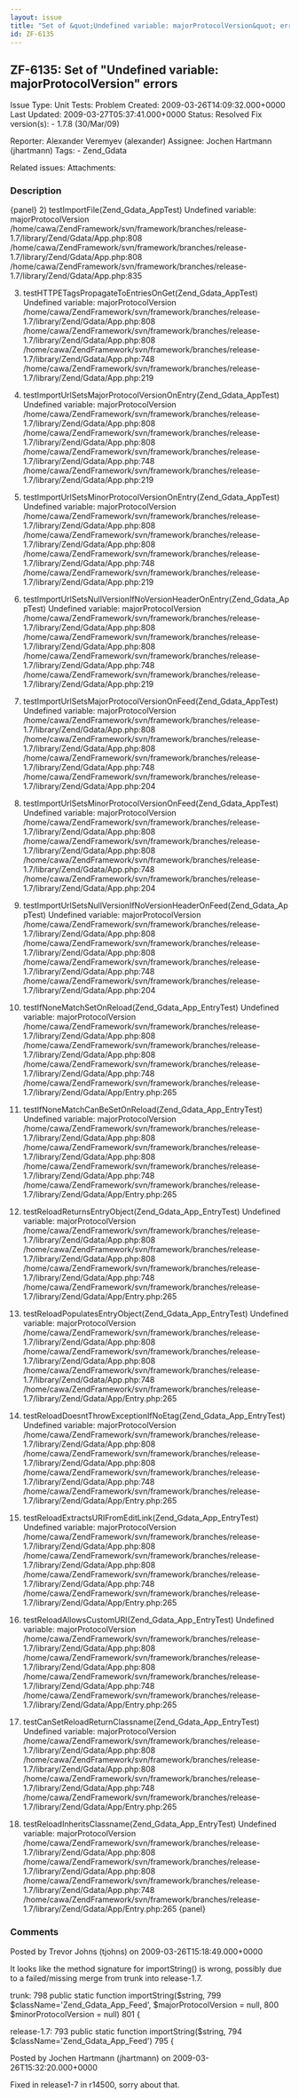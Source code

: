 ```yaml
---
layout: issue
title: "Set of &quot;Undefined variable: majorProtocolVersion&quot; errors"
id: ZF-6135
---
```


ZF-6135: Set of "Undefined variable: majorProtocolVersion" errors
-----------------------------------------------------------------

 Issue Type: Unit Tests: Problem Created: 2009-03-26T14:09:32.000+0000 Last Updated: 2009-03-27T05:37:41.000+0000 Status: Resolved Fix version(s): - 1.7.8 (30/Mar/09)
 
 Reporter:  Alexander Veremyev (alexander)  Assignee:  Jochen Hartmann (jhartmann)  Tags: - Zend\_Gdata
 
 Related issues: 
 Attachments: 
### Description

{panel} 2) testImportFile(Zend\_Gdata\_AppTest) Undefined variable: majorProtocolVersion /home/cawa/ZendFramework/svn/framework/branches/release-1.7/library/Zend/Gdata/App.php:808 /home/cawa/ZendFramework/svn/framework/branches/release-1.7/library/Zend/Gdata/App.php:808 /home/cawa/ZendFramework/svn/framework/branches/release-1.7/library/Zend/Gdata/App.php:835

3) testHTTPETagsPropagateToEntriesOnGet(Zend\_Gdata\_AppTest) Undefined variable: majorProtocolVersion /home/cawa/ZendFramework/svn/framework/branches/release-1.7/library/Zend/Gdata/App.php:808 /home/cawa/ZendFramework/svn/framework/branches/release-1.7/library/Zend/Gdata/App.php:808 /home/cawa/ZendFramework/svn/framework/branches/release-1.7/library/Zend/Gdata/App.php:748 /home/cawa/ZendFramework/svn/framework/branches/release-1.7/library/Zend/Gdata/App.php:219

4) testImportUrlSetsMajorProtocolVersionOnEntry(Zend\_Gdata\_AppTest) Undefined variable: majorProtocolVersion /home/cawa/ZendFramework/svn/framework/branches/release-1.7/library/Zend/Gdata/App.php:808 /home/cawa/ZendFramework/svn/framework/branches/release-1.7/library/Zend/Gdata/App.php:808 /home/cawa/ZendFramework/svn/framework/branches/release-1.7/library/Zend/Gdata/App.php:748 /home/cawa/ZendFramework/svn/framework/branches/release-1.7/library/Zend/Gdata/App.php:219

5) testImportUrlSetsMinorProtocolVersionOnEntry(Zend\_Gdata\_AppTest) Undefined variable: majorProtocolVersion /home/cawa/ZendFramework/svn/framework/branches/release-1.7/library/Zend/Gdata/App.php:808 /home/cawa/ZendFramework/svn/framework/branches/release-1.7/library/Zend/Gdata/App.php:808 /home/cawa/ZendFramework/svn/framework/branches/release-1.7/library/Zend/Gdata/App.php:748 /home/cawa/ZendFramework/svn/framework/branches/release-1.7/library/Zend/Gdata/App.php:219

6) testImportUrlSetsNullVersionIfNoVersionHeaderOnEntry(Zend\_Gdata\_AppTest) Undefined variable: majorProtocolVersion /home/cawa/ZendFramework/svn/framework/branches/release-1.7/library/Zend/Gdata/App.php:808 /home/cawa/ZendFramework/svn/framework/branches/release-1.7/library/Zend/Gdata/App.php:808 /home/cawa/ZendFramework/svn/framework/branches/release-1.7/library/Zend/Gdata/App.php:748 /home/cawa/ZendFramework/svn/framework/branches/release-1.7/library/Zend/Gdata/App.php:219

7) testImportUrlSetsMajorProtocolVersionOnFeed(Zend\_Gdata\_AppTest) Undefined variable: majorProtocolVersion /home/cawa/ZendFramework/svn/framework/branches/release-1.7/library/Zend/Gdata/App.php:808 /home/cawa/ZendFramework/svn/framework/branches/release-1.7/library/Zend/Gdata/App.php:808 /home/cawa/ZendFramework/svn/framework/branches/release-1.7/library/Zend/Gdata/App.php:748 /home/cawa/ZendFramework/svn/framework/branches/release-1.7/library/Zend/Gdata/App.php:204

8) testImportUrlSetsMinorProtocolVersionOnFeed(Zend\_Gdata\_AppTest) Undefined variable: majorProtocolVersion /home/cawa/ZendFramework/svn/framework/branches/release-1.7/library/Zend/Gdata/App.php:808 /home/cawa/ZendFramework/svn/framework/branches/release-1.7/library/Zend/Gdata/App.php:808 /home/cawa/ZendFramework/svn/framework/branches/release-1.7/library/Zend/Gdata/App.php:748 /home/cawa/ZendFramework/svn/framework/branches/release-1.7/library/Zend/Gdata/App.php:204

9) testImportUrlSetsNullVersionIfNoVersionHeaderOnFeed(Zend\_Gdata\_AppTest) Undefined variable: majorProtocolVersion /home/cawa/ZendFramework/svn/framework/branches/release-1.7/library/Zend/Gdata/App.php:808 /home/cawa/ZendFramework/svn/framework/branches/release-1.7/library/Zend/Gdata/App.php:808 /home/cawa/ZendFramework/svn/framework/branches/release-1.7/library/Zend/Gdata/App.php:748 /home/cawa/ZendFramework/svn/framework/branches/release-1.7/library/Zend/Gdata/App.php:204

10) testIfNoneMatchSetOnReload(Zend\_Gdata\_App\_EntryTest) Undefined variable: majorProtocolVersion /home/cawa/ZendFramework/svn/framework/branches/release-1.7/library/Zend/Gdata/App.php:808 /home/cawa/ZendFramework/svn/framework/branches/release-1.7/library/Zend/Gdata/App.php:808 /home/cawa/ZendFramework/svn/framework/branches/release-1.7/library/Zend/Gdata/App.php:748 /home/cawa/ZendFramework/svn/framework/branches/release-1.7/library/Zend/Gdata/App/Entry.php:265

11) testIfNoneMatchCanBeSetOnReload(Zend\_Gdata\_App\_EntryTest) Undefined variable: majorProtocolVersion /home/cawa/ZendFramework/svn/framework/branches/release-1.7/library/Zend/Gdata/App.php:808 /home/cawa/ZendFramework/svn/framework/branches/release-1.7/library/Zend/Gdata/App.php:808 /home/cawa/ZendFramework/svn/framework/branches/release-1.7/library/Zend/Gdata/App.php:748 /home/cawa/ZendFramework/svn/framework/branches/release-1.7/library/Zend/Gdata/App/Entry.php:265

12) testReloadReturnsEntryObject(Zend\_Gdata\_App\_EntryTest) Undefined variable: majorProtocolVersion /home/cawa/ZendFramework/svn/framework/branches/release-1.7/library/Zend/Gdata/App.php:808 /home/cawa/ZendFramework/svn/framework/branches/release-1.7/library/Zend/Gdata/App.php:808 /home/cawa/ZendFramework/svn/framework/branches/release-1.7/library/Zend/Gdata/App.php:748 /home/cawa/ZendFramework/svn/framework/branches/release-1.7/library/Zend/Gdata/App/Entry.php:265

13) testReloadPopulatesEntryObject(Zend\_Gdata\_App\_EntryTest) Undefined variable: majorProtocolVersion /home/cawa/ZendFramework/svn/framework/branches/release-1.7/library/Zend/Gdata/App.php:808 /home/cawa/ZendFramework/svn/framework/branches/release-1.7/library/Zend/Gdata/App.php:808 /home/cawa/ZendFramework/svn/framework/branches/release-1.7/library/Zend/Gdata/App.php:748 /home/cawa/ZendFramework/svn/framework/branches/release-1.7/library/Zend/Gdata/App/Entry.php:265

14) testReloadDoesntThrowExceptionIfNoEtag(Zend\_Gdata\_App\_EntryTest) Undefined variable: majorProtocolVersion /home/cawa/ZendFramework/svn/framework/branches/release-1.7/library/Zend/Gdata/App.php:808 /home/cawa/ZendFramework/svn/framework/branches/release-1.7/library/Zend/Gdata/App.php:808 /home/cawa/ZendFramework/svn/framework/branches/release-1.7/library/Zend/Gdata/App.php:748 /home/cawa/ZendFramework/svn/framework/branches/release-1.7/library/Zend/Gdata/App/Entry.php:265

15) testReloadExtractsURIFromEditLink(Zend\_Gdata\_App\_EntryTest) Undefined variable: majorProtocolVersion /home/cawa/ZendFramework/svn/framework/branches/release-1.7/library/Zend/Gdata/App.php:808 /home/cawa/ZendFramework/svn/framework/branches/release-1.7/library/Zend/Gdata/App.php:808 /home/cawa/ZendFramework/svn/framework/branches/release-1.7/library/Zend/Gdata/App.php:748 /home/cawa/ZendFramework/svn/framework/branches/release-1.7/library/Zend/Gdata/App/Entry.php:265

16) testReloadAllowsCustomURI(Zend\_Gdata\_App\_EntryTest) Undefined variable: majorProtocolVersion /home/cawa/ZendFramework/svn/framework/branches/release-1.7/library/Zend/Gdata/App.php:808 /home/cawa/ZendFramework/svn/framework/branches/release-1.7/library/Zend/Gdata/App.php:808 /home/cawa/ZendFramework/svn/framework/branches/release-1.7/library/Zend/Gdata/App.php:748 /home/cawa/ZendFramework/svn/framework/branches/release-1.7/library/Zend/Gdata/App/Entry.php:265

17) testCanSetReloadReturnClassname(Zend\_Gdata\_App\_EntryTest) Undefined variable: majorProtocolVersion /home/cawa/ZendFramework/svn/framework/branches/release-1.7/library/Zend/Gdata/App.php:808 /home/cawa/ZendFramework/svn/framework/branches/release-1.7/library/Zend/Gdata/App.php:808 /home/cawa/ZendFramework/svn/framework/branches/release-1.7/library/Zend/Gdata/App.php:748 /home/cawa/ZendFramework/svn/framework/branches/release-1.7/library/Zend/Gdata/App/Entry.php:265

18) testReloadInheritsClassname(Zend\_Gdata\_App\_EntryTest) Undefined variable: majorProtocolVersion /home/cawa/ZendFramework/svn/framework/branches/release-1.7/library/Zend/Gdata/App.php:808 /home/cawa/ZendFramework/svn/framework/branches/release-1.7/library/Zend/Gdata/App.php:808 /home/cawa/ZendFramework/svn/framework/branches/release-1.7/library/Zend/Gdata/App.php:748 /home/cawa/ZendFramework/svn/framework/branches/release-1.7/library/Zend/Gdata/App/Entry.php:265 {panel}

 

 

### Comments

Posted by Trevor Johns (tjohns) on 2009-03-26T15:18:49.000+0000

It looks like the method signature for importString() is wrong, possibly due to a failed/missing merge from trunk into release-1.7.

trunk: 798 public static function importString($string, 799 $className='Zend\_Gdata\_App\_Feed', $majorProtocolVersion = null, 800 $minorProtocolVersion = null) 801 {

release-1.7: 793 public static function importString($string, 794 $className='Zend\_Gdata\_App\_Feed') 795 {

 

 

Posted by Jochen Hartmann (jhartmann) on 2009-03-26T15:32:20.000+0000

Fixed in release1-7 in r14500, sorry about that.

 

 